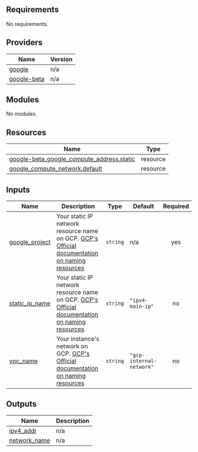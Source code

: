 <!-- BEGIN_TF_DOCS -->
## Requirements

No requirements.

## Providers

| Name | Version |
|------|---------|
| <a name="provider_google"></a> [google](#provider\_google) | n/a |
| <a name="provider_google-beta"></a> [google-beta](#provider\_google-beta) | n/a |

## Modules

No modules.

## Resources

| Name | Type |
|------|------|
| [google-beta_google_compute_address.static](https://registry.terraform.io/providers/hashicorp/google-beta/latest/docs/resources/google_compute_address) | resource |
| [google_compute_network.default](https://registry.terraform.io/providers/hashicorp/google/latest/docs/resources/compute_network) | resource |

## Inputs

| Name | Description | Type | Default | Required |
|------|-------------|------|---------|:--------:|
| <a name="input_google_project"></a> [google\_project](#input\_google\_project) | Your static IP network resource name on GCP. [GCP's Official documentation on naming resources](https://cloud.google.com/compute/docs/naming-resources#resource-name-format) | `string` | n/a | yes |
| <a name="input_static_ip_name"></a> [static\_ip\_name](#input\_static\_ip\_name) | Your static IP network resource name on GCP. [GCP's Official documentation on naming resources](https://cloud.google.com/compute/docs/naming-resources#resource-name-format) | `string` | `"ipv4-main-ip"` | no |
| <a name="input_vpc_name"></a> [vpc\_name](#input\_vpc\_name) | Your instance's network on GCP. [GCP's Official documentation on naming resources](https://cloud.google.com/compute/docs/naming-resources#resource-name-format) | `string` | `"gcp-internal-network"` | no |

## Outputs

| Name | Description |
|------|-------------|
| <a name="output_ipv4_addr"></a> [ipv4\_addr](#output\_ipv4\_addr) | n/a |
| <a name="output_network_name"></a> [network\_name](#output\_network\_name) | n/a |
<!-- END_TF_DOCS -->
